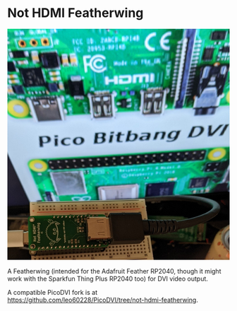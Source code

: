 # Not HDMI Featherwing

![picture](not-hdmi-featherwing.jpg)

A Featherwing (intended for the Adafruit Feather RP2040, though it might work with the Sparkfun Thing Plus RP2040 too) for DVI video output.

A compatible PicoDVI fork is at https://github.com/leo60228/PicoDVI/tree/not-hdmi-featherwing.
